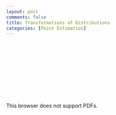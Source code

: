 ```yaml
---
layout: post
comments: false
title: Transformations of Distributions
categories: [Point Estimation]
---
```



<object data="{{ site.url }}{{ site.baseurl }}/assets/pdfs/transformations-of-distributions.pdf" type="application/pdf" width="750px" height="1000px">
    <embed src="{{ site.url }}{{ site.baseurl }}/assets/pdfs/transformations-of-distributions.pdf" type="application/pdf">
        <p>This browser does not support PDFs.</p>
    </embed>
</object>